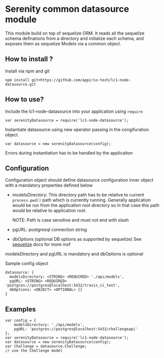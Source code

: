 Serenity common datasource module
===

This module build on top of sequelize ORM.
It reads all the sequelize schema definations from a directory and initialize each schema, and exposes them as sequelize Models via a common object.

## How to install ?

Install via npm and git

```
npm install git+https://github.com/appirio-tech/lc1-node-datasource.git
```

## How to use?

Include the lc1-node-datasource into your application using ```require```
```
var serenityDatasource = require('lc1-node-datasource');
```

Instantiate datasource using new operator passing in the congifuration object.

```
var datasource = new serenityDatasource(config);
```

Errors during instantiation has to be handled by the applicaiton

## Configuration

Configuration object should define datasource configuration inner object with a mandatory properties defined below

- modelsDirectory: This directory path has to be relative to current ```process.pwd()``` path which is currently running. Generally application would be run from the application root directory so in that case this path would be relative to application root.

    NOTE: Path is case sensitive and must not end with slash
    
- pgURL: postgresql connection string
- dbOptions (optional DB options as supported by sequelize)
  See [sequelize](http://sequelize.readthedocs.org/en/latest) docs for more inof

modelsDirectory and pgURL is mandatory and dbOptions is optional

Sample config object
```
datasource: {
  modelsDirectory: <STRING> <REQUIRED> './api/models',
  pgURL: <STRING> <REQUIRED> 'postgres://postgres@localhost:5432/travis_ci_test',
  dbOptions: <OBJECT> <OPTIONAL> {}
}
```

## Examples

```
var config = {
    modelsDirectory: './api/models',
    pgURL: 'postgres://postgres@localhost:5432/challengeapi'
};
var serenityDatasource = require('lc1-node-datasource');
var datasource = new serenityDatasource(config);
var Challenge = datasource.Challenge;
// use the Challenge model
```
